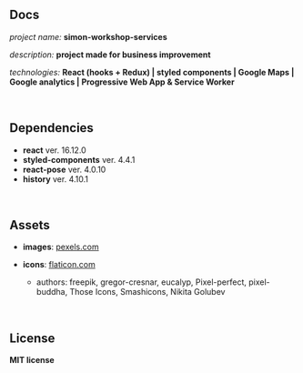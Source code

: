 ## Docs

*project name:* **simon-workshop-services**

*description:* **project made for business improvement**

*technologies:* **React (hooks + Redux) | styled components | Google Maps | Google analytics | Progressive Web App & Service Worker**

<br/>

## Dependencies

- **react** ver. 16.12.0 
- **styled-components** ver. 4.4.1 
- **react-pose** ver. 4.0.10 
- **history** ver. 4.10.1 


<br/>

## Assets

- **images**: [pexels.com](https://www.pexels.com/)

- **icons**: [flaticon.com](https://www.flaticon.com/)
  - authors: freepik, gregor-cresnar, eucalyp, Pixel-perfect, pixel-buddha, Those Icons, Smashicons, Nikita Golubev

<br/>

## License

**MIT license**

